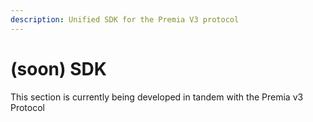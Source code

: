 ```yaml
---
description: Unified SDK for the Premia V3 protocol
---
```


# (soon) SDK

This section is currently being developed in tandem with the Premia v3 Protocol
